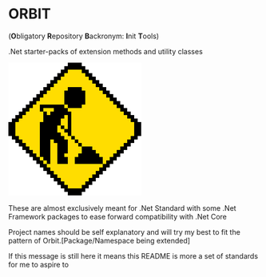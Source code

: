 # ORBIT 
(**O**bligatory **R**epository **B**ackronym: **I**nit **T**ools)

.Net starter-packs of extension methods and utility classes

![Alt tag](/assets/dumb/under-construction.gif "Title tag")

These are almost exclusively meant for .Net Standard with some .Net Framework packages to ease forward compatibility with .Net Core

Project names should be self explanatory and will try my best to fit the pattern of Orbit.[Package/Namespace being extended]

If this message is still here it means this README is more a set of standards for me to aspire to
